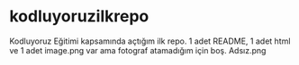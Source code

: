 # kodluyoruzilkrepo
Kodluyoruz Eğitimi kapsamında açtığım ilk repo. 1 adet README, 1 adet html ve 1 adet image.png var ama fotograf atamadığım için boş.
Adsız.png
